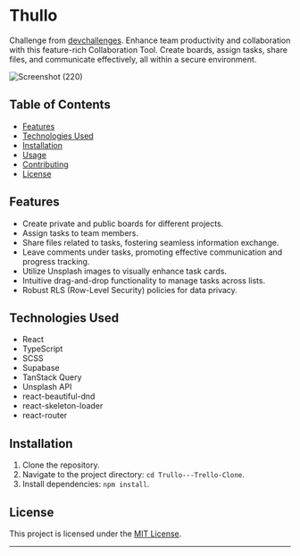 # Thullo

Challenge from [devchallenges](https://devchallenges.io/). Enhance team productivity and collaboration with this feature-rich Collaboration Tool. Create boards, assign tasks, share files, and communicate effectively, all within a secure environment.

![Screenshot (220)](https://github.com/Keith-Web3/Trullo---Trello-Clone/assets/96974022/b0764e81-5ec2-4b1c-9973-2179b886b268)

## Table of Contents


- [Features](#features)
- [Technologies Used](#technologies-used)
- [Installation](#installation)
- [Usage](#usage)
- [Contributing](#contributing)
- [License](#license)

## Features

- Create private and public boards for different projects.
- Assign tasks to team members.
- Share files related to tasks, fostering seamless information exchange.
- Leave comments under tasks, promoting effective communication and progress tracking.
- Utilize Unsplash images to visually enhance task cards.
- Intuitive drag-and-drop functionality to manage tasks across lists.
- Robust RLS (Row-Level Security) policies for data privacy.

## Technologies Used

- React
- TypeScript
- SCSS
- Supabase
- TanStack Query
- Unsplash API
- react-beautiful-dnd
- react-skeleton-loader
- react-router

## Installation

1. Clone the repository.
2. Navigate to the project directory: `cd Trullo---Trello-Clone`.
3. Install dependencies: `npm install`.

## License

This project is licensed under the [MIT License](LICENSE).

---
